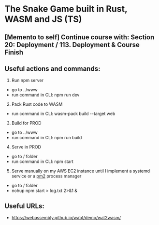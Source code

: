 # The Snake Game built in Rust, WASM and JS (TS)

## [Memento to self] Continue course with: Section 20: Deployment / 113. Deployment & Course Finish

## Useful actions and commands:
1. Run npm server
- go to ../www
- run command in CLI: npm run dev

2. Pack Rust code to WASM
- run command in CLI: wasm-pack build --target web

3. Build for PROD
- go to ../www
- run command in CLI: npm run build

4. Serve in PROD
- go to / folder
- run command in CLI: npm start

5. Serve manually on my AWS EC2 instance until I implement a systemd service or 
a [pm2](https://gist.github.com/bradtraversy/cd90d1ed3c462fe3bddd11bf8953a896) process manager 
- go to / folder
- nohup npm start > log.txt 2>&1 &



## Useful URLs:
- https://webassembly.github.io/wabt/demo/wat2wasm/
